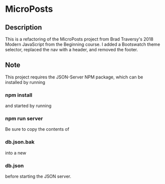 # MicroPosts

## Description

This is a refactoring of the MicroPosts project from Brad Traversy's 2018 Modern JavaScript from the Beginning course. I added a Bootswatch theme selector, replaced the nav with a header, and removed the footer.

## Note

This project requires the JSON-Server NPM package, which can be installed by running

### npm install

and started by running

### npm run server

Be sure to copy the contents of

### db.json.bak

into a new

### db.json

before starting the JSON server.
